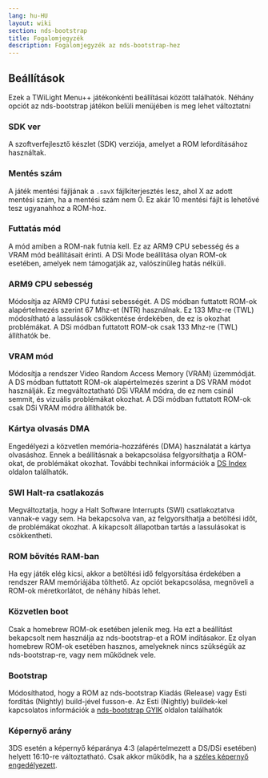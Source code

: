 ```yaml
---
lang: hu-HU
layout: wiki
section: nds-bootstrap
title: Fogalomjegyzék
description: Fogalomjegyzék az nds-bootstrap-hez
---
```


## Beállítások
Ezek a TWiLight Menu++ játékonkénti beállításai között találhatók. Néhány opciót az nds-bootstrap játékon belüli menüjében is meg lehet változtatni

### SDK ver
A szoftverfejlesztő készlet (SDK) verziója, amelyet a ROM lefordításához használtak.

### Mentés szám
A játék mentési fájljának a `.savX` fájlkiterjesztés lesz, ahol X az adott mentési szám, ha a mentési szám nem 0. Ez akár 10 mentési fájlt is lehetővé tesz ugyanahhoz a ROM-hoz.

### Futtatás mód
A mód amiben a ROM-nak futnia kell. Ez az ARM9 CPU sebesség és a VRAM mód beállításait érinti. A DSi Mode beállítása olyan ROM-ok esetében, amelyek nem támogatják az, valószínűleg hatás nélküli.

### ARM9 CPU sebesség
Módosítja az ARM9 CPU futási sebességét. A DS módban futtatott ROM-ok alapértelmezés szerint 67 Mhz-et (NTR) használnak. Ez 133 Mhz-re (TWL) módosítható a lassulások csökkentése érdekében, de ez is okozhat problémákat. A DSi módban futtatott ROM-ok csak 133 Mhz-re (TWL) állíthatók be.

### VRAM mód
Módosítja a rendszer Video Random Access Memory (VRAM) üzemmódját. A DS módban futtatott ROM-ok alapértelmezés szerint a DS VRAM módot használják. Ez megváltoztatható DSi VRAM módra, de ez nem csinál semmit, és vizuális problémákat okozhat. A DSi módban futtatott ROM-ok csak DSi VRAM módra állíthatók be.

### Kártya olvasás DMA
Engedélyezi a közvetlen memória-hozzáférés (DMA) használatát a kártya olvasáshoz. Ennek a beállításnak a bekapcsolása felgyorsíthatja a ROM-okat, de problémákat okozhat. További technikai információk a [DS Index](https://wiki.ds-homebrew.com/ds-index/retail-roms#card-read-dma) oldalon találhatók.

### SWI Halt-ra csatlakozás
Megváltoztatja, hogy a Halt Software Interrupts (SWI) csatlakoztatva vannak-e vagy sem. Ha bekapcsolva van, az felgyorsíthatja a betöltési időt, de problémákat okozhat. A kikapcsolt állapotban tartás a lassulásokat is csökkentheti.

### ROM  bővítés RAM-ban
Ha egy játék elég kicsi, akkor a betöltési idő felgyorsítása érdekében a rendszer RAM memóriájába tölthető. Az opciót bekapcsolása, megnöveli a ROM-ok méretkorlátot, de néhány hibás lehet.

### Közvetlen boot
Csak a homebrew ROM-ok esetében jelenik meg. Ha ezt a beállítást bekapcsolt nem használja az nds-bootstrap-et a ROM indításakor. Ez olyan homebrew ROM-ok esetében hasznos, amelyeknek nincs szükségük az nds-bootstrap-re, vagy nem működnek vele.

### Bootstrap
Módosíthatod, hogy a ROM az nds-bootstrap Kiadás (Release) vagy Esti fordítás (Nightly) build-jével fusson-e. Az Esti (Nightly) buildek-kel kapcsolatos információk a [nds-bootstrap GYIK](https://wiki.ds-homebrew.com/nds-bootstrap/faq?faq=what-is-a-nightly-and-where-do-i-get-it) oldalon találhatók

### Képernyő arány
3DS esetén a képernyő képaránya 4:3 (alapértelmezett a DS/DSi esetében) helyett 16:10-re változtatható. Csak akkor működik, ha a [széles képernyő engedélyezett](https://wiki.ds-homebrew.com/twilightmenu/playing-in-widescreen).